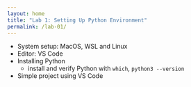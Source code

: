 ```yaml
---
layout: home
title: "Lab 1: Setting Up Python Environment"
permalink: /lab-01/
---
```


- System setup: MacOS, WSL and Linux
- Editor: VS Code
- Installing Python
  - install and verify Python with `which`, `python3 --version`
- Simple project using VS Code
